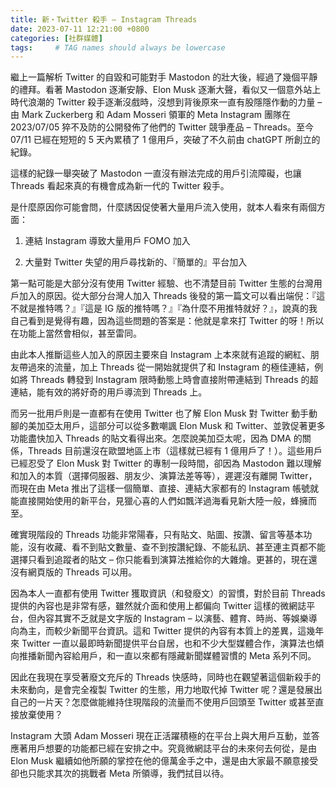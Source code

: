 ```yaml
---
title: 新・Twitter 殺手 – Instagram Threads
date: 2023-07-11 12:21:00 +0800
categories: [社群媒體]
tags:     # TAG names should always be lowercase
---
```



繼上一篇解析 Twitter 的自毀和可能對手 Mastodon 的壯大後，經過了幾個平靜的禮拜。看著 Mastodon 逐漸安靜、Elon Musk 逐漸大聲，看似又一個意外站上時代浪潮的 Twitter 殺手逐漸沒戲時，沒想到背後原來一直有股隱隱作動的力量 – 由 Mark Zuckerberg 和 Adam Mosseri 領軍的 Meta Instagram 團隊在 2023/07/05 猝不及防的公開發佈了他們的 Twitter 競爭產品 – Threads。至今 07/11 已經在短短的 5 天內累積了 1 億用戶，突破了不久前由 chatGPT 所創立的紀錄。

這樣的紀錄一舉突破了 Mastodon 一直沒有辦法完成的用戶引流障礙，也讓 Threads 看起來真的有機會成為新一代的 Twitter 殺手。

是什麼原因你可能會問，什麼誘因促使著大量用戶流入使用，就本人看來有兩個方面：

1. 連結 Instagram 導致大量用戶 FOMO 加入

2. 大量對 Twitter 失望的用戶尋找新的、『簡單的』平台加入

第一點可能是大部分沒有使用 Twitter 經驗、也不清楚目前 Twitter 生態的台灣用戶加入的原因。從大部分台灣人加入 Threads 後發的第一篇文可以看出端倪：『這不就是推特嗎？』『這是 IG 版的推特嗎？』『為什麼不用推特就好？』，說真的我自己看到是覺得有趣，因為這些問題的答案是：他就是拿來打 Twitter 的呀！所以在功能上當然會相似，甚至雷同。

由此本人推斷這些人加入的原因主要來自 Instagram 上本來就有追蹤的網紅、朋友帶過來的流量，加上 Threads 從一開始就提供了和 Instagram 的極佳連結，例如將 Threads 轉發到 Instagram 限時動態上時會直接附帶連結到 Threads 的超連結，能有效的將好奇的用戶導流到 Threads 上。

而另一批用戶則是一直都有在使用 Twitter 也了解 Elon Musk 對 Twitter 動手動腳的美加亞太用戶，這部分可以從多數嘲諷 Elon Musk 和 Twitter、並敦促著更多功能盡快加入 Threads 的貼文看得出來。怎麼說美加亞太呢，因為 DMA 的關係，Threads 目前還沒在歐盟地區上市（這樣就已經有 1 億用戶了！）。這些用戶已經忍受了 Elon Musk 對 Twitter 的專制一段時間，卻因為 Mastodon 難以理解和加入的本質（選擇伺服器、朋友少、演算法差等等），遲遲沒有離開 Twitter，而現在由 Meta 推出了這樣一個簡單、直接、連結大家都有的 Instagram 帳號就能直接開始使用的新平台，見獵心喜的人們如飄洋過海看見新大陸一般，蜂擁而至。

確實現階段的 Threads 功能非常陽春，只有貼文、貼圖、按讚、留言等基本功能，沒有收藏、看不到貼文數量、查不到按讚紀錄、不能私訊、甚至連主頁都不能選擇只看到追蹤者的貼文 – 你只能看到演算法推給你的大雜燴。更甚的，現在還沒有網頁版的 Threads 可以用。

因為本人一直都有使用 Twitter 獲取資訊（和發廢文）的習慣，對於目前 Threads 提供的內容也是非常有感，雖然就介面和使用上都偏向 Twitter 這樣的微網誌平台，但內容其實不乏就是文字版的 Instagram – 以演藝、體育、時尚、等娛樂導向為主，而較少新聞平台資訊。這和 Twitter 提供的內容有本質上的差異，這幾年來 Twitter 一直以最即時新聞提供平台自居，也和不少大型媒體合作，演算法也傾向推播新聞內容給用戶，和一直以來都有隱藏新聞媒體習慣的 Meta 系列不同。

因此在我現在享受著廢文充斥的 Threads 快感時，同時也在觀望著這個新殺手的未來動向，是會完全複製 Twitter 的生態，用力地取代掉 Twitter 呢？還是發展出自己的一片天？怎麼做能維持住現階段的流量而不使用戶回頭至 Twitter 或甚至直接放棄使用？

Instagram 大頭 Adam Mosseri 現在正活躍積極的在平台上與大用戶互動，並答應著用戶想要的功能都已經在安排之中。究竟微網誌平台的未來何去何從，是由 Elon Musk 繼續如他所願的掌控在他的億萬金手之中，還是由大家最不願意接受卻也只能求其次的挑戰者 Meta 所領導，我們拭目以待。